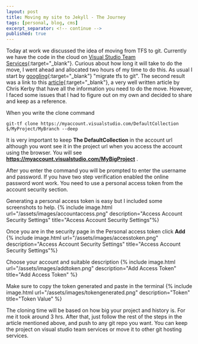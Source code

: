 ```yaml
---
layout: post
title: Moving my site to Jekyll - The Journey
tags: [personal, blog, cms]
excerpt_separator: <!-- continue -->
published: true
---
```


Today at work we discussed the idea of moving from TFS to git. Currently we have the code in the cloud on [Visual Studio Team Services](https://www.visualstudio.com/vso/){:target="_blank"}. Curious about how long it will take to do the move, I went ahead and allocated two hours of my time to do this. As usual I start by [googling](https://www.google.ca/search?q=migrate+tfs+to+git){:target="_blank"} "migrate tfs to git". The second result was a link to this [article](https://chriskirby.net/blog/migrate-an-existing-project-from-tfs-to-github-with-changeset-history-intact){:target="_blank"}, a
very well written article by Chris Kerby that have all the information you need to do the move. However, I faced some issues that I had to figure out on my own and decided to share and keep as a reference.

When you write the clone command


```shell
git-tf clone https://myaccount.visualstudio.com/DefaultCollection $/MyProject/MyBranch --deep
```

It is very important to keep __The DefaultCollection__ in the account url although you wont see it in the project url when you access the account using the browser. You will see **https://myaccount.visualstudio.com/MyBigProject** .

After you enter the command you will be prompted to enter the username and password. If you have two step verification enabled the online password wont work. You need to use a personal access token from the account security section.
<!-- continue -->
Generating a personal access token is easy but I included some screenshots to help.
{% include image.html url="/assets/images/accountaccess.png" description="Access Account Security Settings" title="Access Account Security Settings"%}

Once you are in the security page in the Personal access token click **Add**
{% include image.html url="/assets/images/accesstoken.png" description="Access Account Security Settings" title="Access Account Security Settings"%}

Choose your account and suitable description
{% include image.html url="/assets/images/addtoken.png" description="Add Access Token" title="Add Access Token" %}

Make sure to copy the token generated and paste in the terminal
{% include image.html url="/assets/images/tokengenerated.png" description="Token" title="Token Value" %}

The cloning time will be based on how big your project and history is. For me it took around 3 hrs. After that, just follow the rest of the steps in the article mentioned above, and push to any git repo you want. You can keep the project on visual studio team services or move it to other git hosting services.
